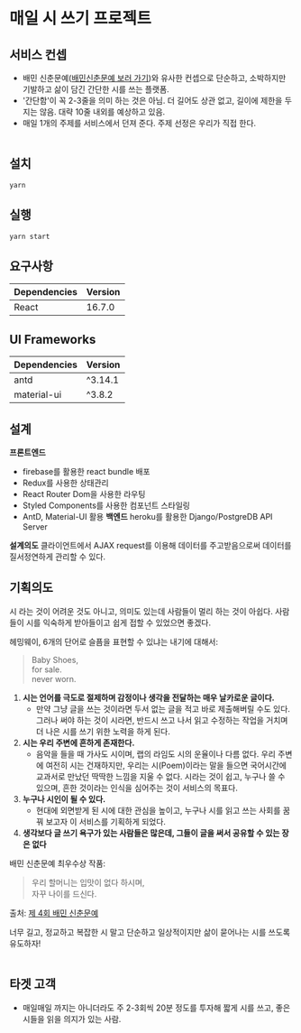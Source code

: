 # 매일 시 쓰기 프로젝트

## 서비스 컨셉

- 배민 신춘문예([배민신춘문예 보러 가기](http://spring.baemin.com/))와 유사한 컨셉으로 단순하고, 소박하지만 기발하고 삶이 담긴 간단한 시를 쓰는 플랫폼.
- '간단함'이 꼭 2-3줄을 의미 하는 것은 아님. 더 길어도 상관 없고, 길이에 제한을 두지는 않음. 대략 10줄 내외를 예상하고 있음.
- 매일 1개의 주제를 서비스에서 던져 준다. 주제 선정은 우리가 직접 한다.
  </br></br>

## 설치

```shell
yarn
```

## 실행

```shell
yarn start
```

## 요구사항

| Dependencies | Version |
| ------------ | ------- |
| React        | 16.7.0  |

## UI Frameworks

| Dependencies | Version |
| ------------ | ------- |
| antd         | ^3.14.1 |
| material-ui  | ^3.8.2  |

## 설계

**프론트엔드**

- firebase를 활용한 react bundle 배포
- Redux를 사용한 상태관리
- React Router Dom을 사용한 라우팅
- Styled Components를 사용한 컴포넌트 스타일링
- AntD, Material-UI 활용
  **백엔드** heroku를 활용한 Django/PostgreDB API Server

**설계의도**
클라이언트에서 AJAX request를 이용해 데이터를 주고받음으로써 데이터를 질서정연하게 관리할 수 있다.

## 기획의도

시 라는 것이 어려운 것도 아니고, 의미도 있는데 사람들이 멀리 하는 것이 아쉽다. 사람들이 시를 익숙하게 받아들이고 쉽게 접할 수 있었으면 좋겠다.

헤밍웨이, 6개의 단어로 슬픔을 표현할 수 있냐는 내기에 대해서:

> Baby Shoes, <br />
> for sale. <br />
> never worn. <br />

1. **시는 언어를 극도로 절제하며 감정이나 생각을 전달하는 매우 날카로운 글이다.**
   - 만약 그냥 글을 쓰는 것이라면 두서 없는 글을 적고 바로 제출해버릴 수도 있다. 그러나 써야 하는 것이 시라면, 반드시 쓰고 나서 읽고 수정하는 작업을 거치며 더 나은 시를 쓰기 위한 노력을 하게 된다.
2. **시는 우리 주변에 흔하게 존재한다.**
   - 음악을 들을 때 가사도 시이며, 랩의 라임도 시의 운율이나 다름 없다. 우리 주변에 여전히 시는 건재하지만, 우리는 시(Poem)이라는 말을 들으면 국어시간에 교과서로 만났던 딱딱한 느낌을 지울 수 없다. 시라는 것이 쉽고, 누구나 쓸 수 있으며, 흔한 것이라는 인식을 심어주는 것이 서비스의 목표다.
3. **누구나 시인이 될 수 있다.**
   - 현대에 외면받게 된 시에 대한 관심을 높이고, 누구나 시를 읽고 쓰는 사회를 꿈꿔 보고자 이 서비스를 기획하게 되었다.
4. **생각보다 글 쓰기 욕구가 있는 사람들은 많은데, 그들이 글을 써서 공유할 수 있는 장은 없다**

배민 신춘문예 최우수상 작품:

> 우리 할머니는 입맛이 없다 하시며, <br />
> 자꾸 나이를 드신다.

출처: [제 4회 배민 신춘문예](http://spring.baemin.com/)

너무 길고, 정교하고 복잡한 시 말고 단순하고 일상적이지만 삶이 묻어나는 시를 쓰도록 유도하자!
</br></br>

## 타겟 고객

- 매일매일 까지는 아니더라도 주 2-3회씩 20분 정도를 투자해 짧게 시를 쓰고, 좋은 시들을 읽을 의지가 있는 사람.
  </br></br>
